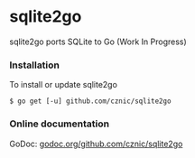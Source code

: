 # sqlite2go

sqlite2go ports SQLite to Go (Work In Progress)

### Installation

To install or update sqlite2go

    $ go get [-u] github.com/cznic/sqlite2go

### Online documentation

GoDoc: [godoc.org/github.com/cznic/sqlite2go](https://godoc.org/github.com/cznic/sqlite2go)
